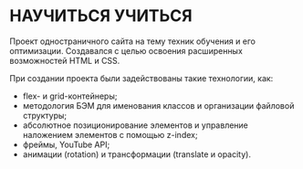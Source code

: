НАУЧИТЬСЯ УЧИТЬСЯ
=================

Проект одностраничного сайта на тему техник обучения и его оптимизации. Создавался с целью освоения расширенных возможностей HTML и СSS.

При создании проекта были задействованы такие технологии, как:

* flex- и grid-контейнеры;
* методология БЭМ для именования классов и организации файловой структуры;
* aбсолютное позиционирование элементов и управление наложением элементов с помощью z-index;
* фреймы, YouTube API;
* анимации (rotation) и трансформации (translate и opacity).
